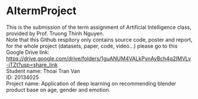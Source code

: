 # AItermProject
This is the submission of the term assignment of Artificial Intelligence class, provided by Prof. Truong Thinh Nguyen.<br>
Note that this Github respitory only contains source code, poster and report, for the whole project (datasets, paper, code, video...) please go to this Google Drive link: https://drive.google.com/drive/folders/1guANUM4VALkPynAyBch4q2IMVLv-iTZt?usp=share_link <br>
Student name: Thoai Tran Van<br>
ID: 20134025<br>
Project name: Application of deep learning on recommending blender product base on age, gender and emotion.<br>

